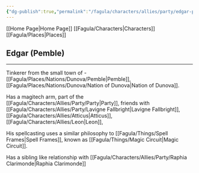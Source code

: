 ```yaml
---
{"dg-publish":true,"permalink":"/fagula/characters/allies/party/edgar-pemble/"}
---
```


[[Home Page\|Home Page]]
[[Fagula/Characters\|Characters]]
[[Fagula/Places\|Places]]

Edgar (Pemble)
--
___
Tinkerer from the small town of -[[Fagula/Places/Nations/Dunova/Pemble\|Pemble]], [[Fagula/Places/Nations/Dunova/Nation of Dunova\|Nation of Dunova]].

Has a magitech arm, part of the [[Fagula/Characters/Allies/Party/Party\|Party]], friends with [[Fagula/Characters/Allies/Party/Lavigne Fallbright\|Lavigne Fallbright]], [[Fagula/Characters/Allies/Atticus\|Atticus]], [[Fagula/Characters/Allies/Leon\|Leon]], 

His spellcasting uses a similar philosophy to [[Fagula/Things/Spell Frames\|Spell Frames]], known as [[Fagula/Things/Magic Circuit\|Magic Circuit]].

Has a sibling like relationship with [[Fagula/Characters/Allies/Party/Raphia Clarimonde\|Raphia Clarimonde]]
